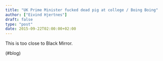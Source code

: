 ```yaml
---
title: "UK Prime Minister fucked dead pig at college / Boing Boing"
author: ["Eivind Hjertnes"]
draft: false
type: "post"
date: 2015-09-22T02:00:00+02:00
---
```


This is too close to Black Mirror.

(#blog)
